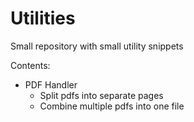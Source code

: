 # Utilities

Small repository with small utility snippets

Contents:

* PDF Handler
	* Split pdfs into separate pages
	* Combine multiple pdfs into one file